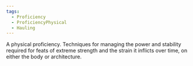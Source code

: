 ```yaml
---
tags:
  - Proficiency
  - ProficiencyPhysical
  - Hauling
---
```

A physical proficiency. Techniques for managing the power and stability required for feats of extreme strength and the strain it inflicts over time, on either the body or architecture.